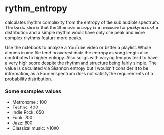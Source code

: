# rythm_entropy
calculates rhythm complexity from the entropy of the sub audible spectrum. The basic Idea is that the Shannon entropy is a measure for peakyness of a distribution and a simple rhythm would have only one peak and more complex rhythms feature more peaks.

Use the notebook to analyze a YouTube video or better a playlist. Whole albums in one file tend to overestimate the entropy as song length also contributes to higher entropy. Also songs with varying tempos tend to have a very high score despite the rhythm and structure being fairly simple. The value is calculated via Shannon entropy but I wouldn't consider it to be information, as a Fourier spectrum does not satisfy the requirements of a probability distribution.
### Some examples values
* Metronome : 100
* Techno: 400
* Indie Rock: 650
* Funk: 700
* Jazz: 800
* Classical music: >1000 

